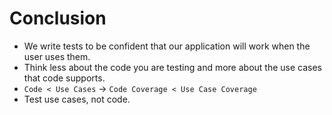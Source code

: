 # Conclusion

- We write tests to be confident that our application will work when the user
  uses them.
- Think less about the code you are testing and more about the use cases that
  code supports.
- `Code < Use Cases` -> `Code Coverage < Use Case Coverage`
- Test use cases, not code.
